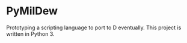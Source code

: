 # PyMilDew

Prototyping a scripting language to port to D eventually. This project is written in Python 3.
